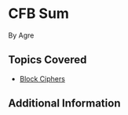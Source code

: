 # CFB Sum

By Agre




## Topics Covered

- [Block Ciphers](/cryptography/what-are-block-ciphers/)

## Additional Information

